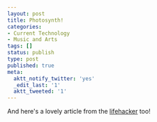 ```yaml
---
layout: post
title: Photosynth!
categories:
- Current Technology
- Music and Arts
tags: []
status: publish
type: post
published: true
meta:
  aktt_notify_twitter: 'yes'
  _edit_last: '1'
  aktt_tweeted: '1'
---
```

And here's a lovely article from the [lifehacker](http://lifehacker.com/5623254/how-to-create-your-own-photosynths) too!
